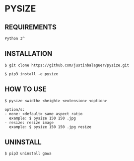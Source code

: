 # PYSIZE

## REQUIREMENTS

`Python 3^`

## INSTALLATION

`$ git clone https://github.com/justinbalaguer/pysize.git`

`$ pip3 install -e pysize`

## HOW TO USE

`$ pysize <width> <height> <extension> <option>`

```
option/s:
- none: <default> same aspect ratio
  example: $ pysize 150 150 .jpg
- resize: resize image
  example: $ pysize 150 150 .jpg resize
```

## UNINSTALL

`$ pip3 uninstall gawa`

